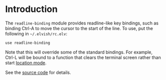 <!-- toc -->

# Introduction

The `readline-binding` module provides readline-like key bindings, such as
binding <span class="key">Ctrl-A</span> to move the cursor to the start of the
line. To use, put the following in `~/.elvish/rc.elv`:

```elvish
use readline-binding
```

Note that this will override some of the standard bindings. For example, <span
class="key">Ctrl-L</span> will be bound to a function that clears the terminal
screen rather than start [location mode](../learn/cookbook.html).

See the
[source code](https://github.com/elves/elvish/blob/master/pkg/eval/bundled/readline-binding.elv.go)
for details.
